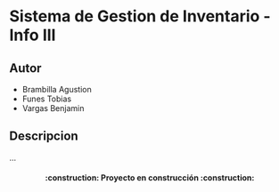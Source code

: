 # Sistema de Gestion de Inventario - Info III

## Autor
- Brambilla Agustion
- Funes Tobias
- Vargas Benjamin

## Descripcion
...

<h4 align="center">
:construction: Proyecto en construcción :construction:
</h4>